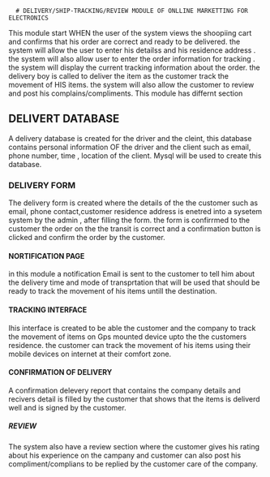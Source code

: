       # DELIVERY/SHIP-TRACKING/REVIEW MODULE OF ONLLINE MARKETTING FOR ELECTRONICS
 
  This module start WHEN the user of the system views  the shoopiing cart and confirms that his order are correct and ready to be delivered. the system will allow the user to enter his detailss and his residence address . the system will also allow user to enter the order information for tracking . the system will display the current tracking information about the order. the delivery boy is called to deliver the item as the customer track the movement of HIS items. the system will also allow the customer to review and post his complains/compliments. This module has differnt section 
 
 
 ## DELIVERT DATABASE
 A delivery database is created for the driver and the cleint, this database contains personal information OF the driver and the client such as email, phone number, time , location of the  client.  Mysql will be used to create this database.
 
 ### DELIVERY FORM
 The delivery form is created where the details of the the customer such as email, phone contact,customer residence address is enetred into a sysetem system by the admin , after filling the form. the form is confirrmed to the customer the order on the the transit is correct and  a confirmation button is clicked and confirm the order by the customer.


 #### NORTIFICATION PAGE
 in this module a notification Email is sent to the customer  to tell him about the delivery  time and mode of transprtation that  will be used that should be ready to track the movement of his items untill the destination.

 #### TRACKING INTERFACE
 Ihis  interface is created to be able the customer and the company to track the movement of items on Gps mounted device upto the the customers residence. the customer can track the movement of his items using their mobile devices on internet at their comfort zone.
 
 #### CONFIRMATION OF DELIVERY
 A confirmation delevery report that contains the  company details and recivers detail is filled by the customer that shows that the items is deliverd well and is signed by the customer.

 ##### REVIEW
 The system also have a review section where the customer gives his rating about his experience on the campany and  customer can also post his compliment/complians to be replied by the customer care of the company.
